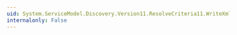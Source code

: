 ```yaml
---
uid: System.ServiceModel.Discovery.Version11.ResolveCriteria11.WriteXml(System.Xml.XmlWriter)
internalonly: False
---
```

